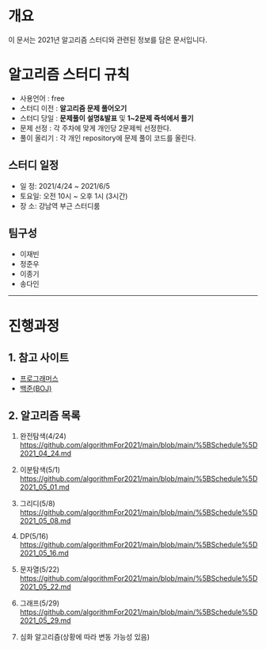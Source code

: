 # 개요
이 문서는 2021년 알고리즘 스터디와 관련된 정보를 담은 문서입니다.

# 알고리즘 스터디 규칙
- 사용언어 : free
- 스터디 이전 : **알고리즘 문제 풀어오기**
- 스터디 당일 : **문제풀이 설명&발표** 및 **1~2문제 즉석에서 풀기**
- 문제 선정 : 각 주차에 맞게 개인당 2문제씩 선정한다.
- 풀이 올리기 : 각 개인 repository에 문제 풀이 코드를 올린다.

## 스터디 일정
* 일  정: 2021/4/24 ~ 2021/6/5
* 토요일: 오전 10시 ~ 오후 1시 (3시간)
* 장 소:  강남역 부근 스터디룸

## 팀구성

- 이재빈
- 정준우
- 이종기
- 송다인

<hr>

# 진행과정

## 1. 참고 사이트
* [프로그래머스](https://programmers.co.kr/)
* [백준(BOJ)](https://www.acmicpc.net/)

## 2. 알고리즘 목록
1. 완전탐색(4/24) https://github.com/algorithmFor2021/main/blob/main/%5BSchedule%5D2021_04_24.md

2. 이분탐색(5/1) https://github.com/algorithmFor2021/main/blob/main/%5BSchedule%5D2021_05_01.md

3. 그리디(5/8) https://github.com/algorithmFor2021/main/blob/main/%5BSchedule%5D2021_05_08.md

4. DP(5/16) https://github.com/algorithmFor2021/main/blob/main/%5BSchedule%5D2021_05_16.md

5. 문자열(5/22) https://github.com/algorithmFor2021/main/blob/main/%5BSchedule%5D2021_05_22.md

6. 그래프(5/29) https://github.com/algorithmFor2021/main/blob/main/%5BSchedule%5D2021_05_29.md

7. 심화 알고리즘(상황에 따라 변동 가능성 있음)
